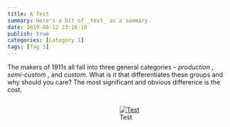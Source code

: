 ```yaml
---
title: A Test
summary: Here's a bit of _text_ as a summary.
date: 2019-08-12 23:16:18
publish: true
categories: [Category 1]
tags: [Tag 1]
---
```


The makers of 1911s all fall into three general categories – _production_ , _semi-custom_ , and _custom_. What is it that differentiates these groups and why should you care? The most significant and obvious difference is the cost.

<figure style="float: right; width: 50%; margin: 1em 0em 1em 1em">
  <a href="/images/wp-content/uploads/2023/10/image-2.jpeg"><img src="/images/wp-content/uploads/2023/10/image-2.jpeg" alt="Test" ></a>
  <figcaption>Test</figcaption>
</figure>
